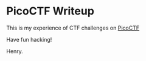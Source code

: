 # PicoCTF Writeup

This is my experience of CTF challenges on [PicoCTF](https://picoctf.org/)

Have fun hacking!

Henry.
